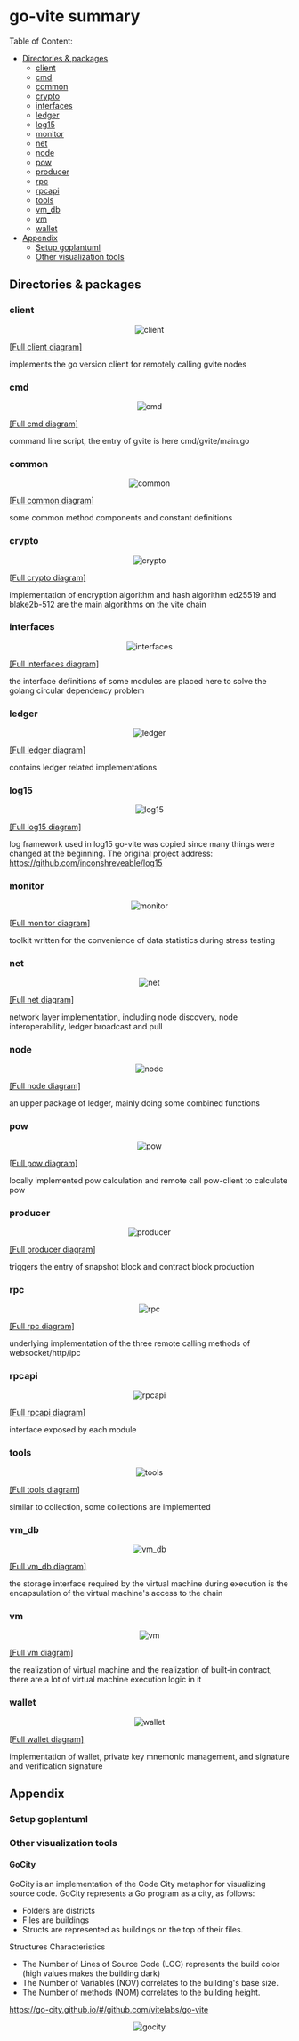 # go-vite summary

Table of Content:
* [Directories & packages](#directories)
  * [client](#directories_client)
  * [cmd](#directories_cmd)
  * [common](#directories_common)
  * [crypto](#directories_crypto)
  * [interfaces](#directories_interfaces)
  * [ledger](#directories_ledger)
  * [log15](#directories_log15)
  * [monitor](#directories_monitor)
  * [net](#directories_net)
  * [node](#directories_node)
  * [pow](#directories_pow)
  * [producer](#directories_producer)
  * [rpc](#directories_rpc)
  * [rpcapi](#directories_rpcapi)
  * [tools](#directories_tools)
  * [vm_db](#directories_vm_db)
  * [vm](#directories_vm)
  * [wallet](#directories_wallet)
* [Appendix](#appendix)
  * [Setup goplantuml](#goplantuml)
  * [Other visualization tools](#visualization)

## Directories & packages <a name="directories"></a>

### client <a name="directories_client"></a>

<p align="center">
  <img src="/docs/images/summary_diagrams/puml/client.png" alt="client">
</p>

[[Full client diagram]](/docs/images/summary_diagrams/puml/client_full.png?raw=true)

implements the go version client for remotely calling gvite nodes

### cmd <a name="directories_cmd"></a>

<p align="center">
  <img src="/docs/images/summary_diagrams/puml/cmd.png" alt="cmd">
</p>

[[Full cmd diagram]](/docs/images/summary_diagrams/puml/cmd_full.png?raw=true)

command line script, the entry of gvite is here cmd/gvite/main.go

### common <a name="directories_common"></a>

<p align="center">
  <img src="/docs/images/summary_diagrams/puml/common.png" alt="common">
</p>

[[Full common diagram]](/docs/images/summary_diagrams/puml/common_full.png?raw=true)

some common method components and constant definitions

### crypto <a name="directories_crypto"></a>

<p align="center">
  <img src="/docs/images/summary_diagrams/puml/crypto.png" alt="crypto">
</p>

[[Full crypto diagram]](/docs/images/summary_diagrams/puml/crypto_full.png?raw=true)

implementation of encryption algorithm and hash algorithm ed25519 and blake2b-512 are the main algorithms on the vite chain

### interfaces <a name="directories_interfaces"></a>

<p align="center">
  <img src="/docs/images/summary_diagrams/puml/interfaces.png" alt="interfaces">
</p>

[[Full interfaces diagram]](/docs/images/summary_diagrams/puml/interfaces_full.png?raw=true)

the interface definitions of some modules are placed here to solve the golang circular dependency problem

### ledger <a name="directories_ledger"></a>

<p align="center">
  <img src="/docs/images/summary_diagrams/puml/ledger.png" alt="ledger">
</p>

[[Full ledger diagram]](/docs/images/summary_diagrams/puml/ledger_full.png?raw=true)

contains ledger related implementations

### log15 <a name="directories_log15"></a>

<p align="center">
  <img src="/docs/images/summary_diagrams/puml/log15.png" alt="log15">
</p>

[[Full log15 diagram]](/docs/images/summary_diagrams/puml/log15_full.png?raw=true)

log framework used in log15 go-vite was copied since many things were changed at the beginning. The original project address: https://github.com/inconshreveable/log15

### monitor <a name="directories_monitor"></a>

<p align="center">
  <img src="/docs/images/summary_diagrams/puml/monitor.png" alt="monitor">
</p>

[[Full monitor diagram]](/docs/images/summary_diagrams/puml/monitor_full.png?raw=true)

toolkit written for the convenience of data statistics during stress testing

### net <a name="directories_net"></a>

<p align="center">
  <img src="/docs/images/summary_diagrams/puml/net.png" alt="net">
</p>

[[Full net diagram]](/docs/images/summary_diagrams/puml/net_full.png?raw=true)

network layer implementation, including node discovery, node interoperability, ledger broadcast and pull

### node <a name="directories_node"></a>

<p align="center">
  <img src="/docs/images/summary_diagrams/puml/node.png" alt="node">
</p>

[[Full node diagram]](/docs/images/summary_diagrams/puml/node_full.png?raw=true)

an upper package of ledger, mainly doing some combined functions

### pow <a name="directories_pow"></a>

<p align="center">
  <img src="/docs/images/summary_diagrams/puml/pow.png" alt="pow">
</p>

[[Full pow diagram]](/docs/images/summary_diagrams/puml/pow_full.png?raw=true)

locally implemented pow calculation and remote call pow-client to calculate pow

### producer <a name="directories_producer"></a>

<p align="center">
  <img src="/docs/images/summary_diagrams/puml/producer.png" alt="producer">
</p>

[[Full producer diagram]](/docs/images/summary_diagrams/puml/producer_full.png?raw=true)

triggers the entry of snapshot block and contract block production

### rpc <a name="directories_rpc"></a>

<p align="center">
  <img src="/docs/images/summary_diagrams/puml/rpc.png" alt="rpc">
</p>

[[Full rpc diagram]](/docs/images/summary_diagrams/puml/rpc_full.png?raw=true)

underlying implementation of the three remote calling methods of websocket/http/ipc

### rpcapi <a name="directories_rpcapi"></a>

<p align="center">
  <img src="/docs/images/summary_diagrams/puml/rpcapi.png" alt="rpcapi">
</p>

[[Full rpcapi diagram]](/docs/images/summary_diagrams/puml/rpcapi_full.png?raw=true)

interface exposed by each module

### tools <a name="directories_tools"></a>

<p align="center">
  <img src="/docs/images/summary_diagrams/puml/tools.png" alt="tools">
</p>

[[Full tools diagram]](/docs/images/summary_diagrams/puml/tools_full.png?raw=true)

similar to collection, some collections are implemented

### vm_db <a name="directories_vm_db"></a>

<p align="center">
  <img src="/docs/images/summary_diagrams/puml/vm_db.png" alt="vm_db">
</p>

[[Full vm_db diagram]](/docs/images/summary_diagrams/puml/vm_db_full.png?raw=true)

the storage interface required by the virtual machine during execution is the encapsulation of the virtual machine's access to the chain

### vm <a name="directories_vm"></a>

<p align="center">
  <img src="/docs/images/summary_diagrams/puml/vm.png" alt="vm">
</p>

[[Full vm diagram]](/docs/images/summary_diagrams/puml/vm_full.png?raw=true)

the realization of virtual machine and the realization of built-in contract, there are a lot of virtual machine execution logic in it

### wallet <a name="directories_wallet"></a>

<p align="center">
  <img src="/docs/images/summary_diagrams/puml/wallet.png" alt="wallet">
</p>

[[Full wallet diagram]](/docs/images/summary_diagrams/puml/wallet_full.png?raw=true)

implementation of wallet, private key mnemonic management, and signature and verification signature

## Appendix <a name="appendix"></a>

### Setup goplantuml <a name="goplantuml"></a>

### Other visualization tools <a name="visualization"></a>

#### GoCity

GoCity is an implementation of the Code City metaphor for visualizing source code. GoCity represents a Go program as a city, as follows:

* Folders are districts
* Files are buildings
* Structs are represented as buildings on the top of their files.

Structures Characteristics

* The Number of Lines of Source Code (LOC) represents the build color (high values makes the building dark)
* The Number of Variables (NOV) correlates to the building's base size.
* The Number of methods (NOM) correlates to the building height.

https://go-city.github.io/#/github.com/vitelabs/go-vite

<p align="center">
  <img src="/docs/images/summary_appendix/gocity.gif" alt="gocity">
</p>